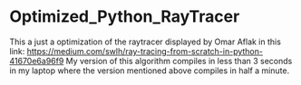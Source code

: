 # Optimized_Python_RayTracer

This a just a optimization of the raytracer displayed by Omar Aflak in this link:  https://medium.com/swlh/ray-tracing-from-scratch-in-python-41670e6a96f9
My version of this algorithm compiles in less than 3 seconds in my laptop where the version mentioned above compiles in half a minute.
